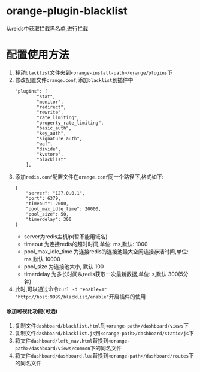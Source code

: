 # orange-plugin-blacklist
从reids中获取拦截黑名单,进行拦截
# 配置使用方法
1. 移动`blacklist`文件夹到`<orange-install-path>/orange/plugins`下
2. 修改配置文件`orange.conf`,添加`blacklist`到插件中
    ```
    "plugins": [
            "stat",
            "monitor",
            "redirect",
            "rewrite",
            "rate_limiting",
            "property_rate_limiting",
            "basic_auth",
            "key_auth",
            "signature_auth",
            "waf",
            "divide",
            "kvstore",
            "blacklist"
        ],
    ```
3. 添加`redis.conf`配置文件在`orange.conf`同一个路径下,格式如下:
    ```
    {
        "server": "127.0.0.1",
        "port":	6379,
        "timeout": 2000,
        "pool_max_idle_time": 20000,
        "pool_size": 50,
        "timerdelay": 300
    }
    ```
    * server为redis主机ip(暂不能用域名)
    * timeout 为连接redis的超时时间,单位: ms,默认: 1000
    * pool_max_idle_time 为连接redis的连接池最大空闲连接存活时间,单位: ms,默认 10000
    * pool_size 为连接池大小, 默认 100
    * timerdelay 为多长时间从redis获取一次最新数据,单位: s,默认 300(5分钟)
3. 此时,可以通过命令`curl -d "enable=1" "http://host:9999/blacklist/enable"`开启插件的使用

####  添加可视化功能(可选)
1. 复制文件`dashboard/blacklist.html`到`<orange-path>/dashboard/views`下
1. 复制文件`dashboard/blacklist.js`到`<orange-path>/dashboard/static/js`下
1. 将文件`dashboard/left_nav.html`替换到`<orange-path>/dashboard/views/common`下的同名文件
1. 将文件`dashboard/dashboard.lua`替换到`<orange-path>/dashboard/routes`下的同名文件
